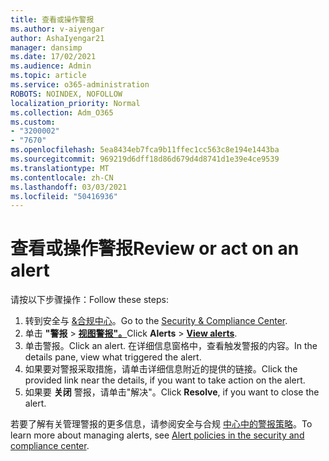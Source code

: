 ```yaml
---
title: 查看或操作警报
ms.author: v-aiyengar
author: AshaIyengar21
manager: dansimp
ms.date: 17/02/2021
ms.audience: Admin
ms.topic: article
ms.service: o365-administration
ROBOTS: NOINDEX, NOFOLLOW
localization_priority: Normal
ms.collection: Adm_O365
ms.custom:
- "3200002"
- "7670"
ms.openlocfilehash: 5ea8434eb7fca9b11ffec1cc563c8e194e1443ba
ms.sourcegitcommit: 969219d6dff18d86d679d4d8741d1e39e4ce9539
ms.translationtype: MT
ms.contentlocale: zh-CN
ms.lasthandoff: 03/03/2021
ms.locfileid: "50416936"
---
```

# <a name="review-or-act-on-an-alert"></a><span data-ttu-id="ee588-102">查看或操作警报</span><span class="sxs-lookup"><span data-stu-id="ee588-102">Review or act on an alert</span></span>

<span data-ttu-id="ee588-103">请按以下步骤操作：</span><span class="sxs-lookup"><span data-stu-id="ee588-103">Follow these steps:</span></span>

1. <span data-ttu-id="ee588-104">转到安全与 [&合规中心](https://go.microsoft.com/fwlink/p/?linkid=2077143)。</span><span class="sxs-lookup"><span data-stu-id="ee588-104">Go to the [Security & Compliance Center](https://go.microsoft.com/fwlink/p/?linkid=2077143).</span></span>
1. <span data-ttu-id="ee588-105">单击 **"警报**  >  **[视图警报"。](https://go.microsoft.com/fwlink/?linkid=2103301)**</span><span class="sxs-lookup"><span data-stu-id="ee588-105">Click **Alerts** > **[View alerts](https://go.microsoft.com/fwlink/?linkid=2103301)**.</span></span>
1. <span data-ttu-id="ee588-106">单击警报。</span><span class="sxs-lookup"><span data-stu-id="ee588-106">Click an alert.</span></span> <span data-ttu-id="ee588-107">在详细信息窗格中，查看触发警报的内容。</span><span class="sxs-lookup"><span data-stu-id="ee588-107">In the details pane, view what triggered the alert.</span></span>
1. <span data-ttu-id="ee588-108">如果要对警报采取措施，请单击详细信息附近的提供的链接。</span><span class="sxs-lookup"><span data-stu-id="ee588-108">Click the provided link near the details, if you want to take action on the alert.</span></span>
1. <span data-ttu-id="ee588-109">如果要 **关闭** 警报，请单击"解决"。</span><span class="sxs-lookup"><span data-stu-id="ee588-109">Click **Resolve**, if you want to close the alert.</span></span>

<span data-ttu-id="ee588-110">若要了解有关管理警报的更多信息，请参阅安全与合规 [中心中的警报策略](https://go.microsoft.com/fwlink/?linkid=2103211)。</span><span class="sxs-lookup"><span data-stu-id="ee588-110">To learn more about managing alerts, see [Alert policies in the security and compliance center](https://go.microsoft.com/fwlink/?linkid=2103211).</span></span>

